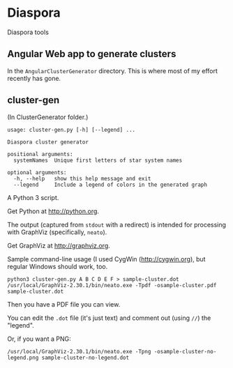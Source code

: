 Diaspora
========

Diaspora tools

Angular Web app to generate clusters
------------------------------------

In the `AngularClusterGenerator` directory.  This is where most of my effort recently has gone.

cluster-gen
-----------

(In ClusterGenerator folder.)

```
usage: cluster-gen.py [-h] [--legend] ...

Diaspora cluster generator

positional arguments:
  systemNames  Unique first letters of star system names

optional arguments:
  -h, --help   show this help message and exit
  --legend     Include a legend of colors in the generated graph
```

A Python 3 script.

Get Python at http://python.org.

The output (captured from `stdout` with a redirect) is intended for
processing with GraphViz (specifically, `neato`).

Get GraphViz at http://graphviz.org.

Sample command-line usage (I used CygWin (http://cygwin.org), but
regular Windows should work, too.

    python3 cluster-gen.py A B C D E F > sample-cluster.dot
    /usr/local/GraphViz-2.30.1/bin/neato.exe -Tpdf -osample-cluster.pdf sample-cluster.dot

Then you have a PDF file you can view.

You can edit the `.dot` file (it's just text) and comment out (using
`//`) the "legend".

Or, if you want a PNG:

    /usr/local/GraphViz-2.30.1/bin/neato.exe -Tpng -osample-cluster-no-legend.png sample-cluster-no-legend.dot
